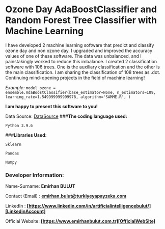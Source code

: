 # **Ozone Day AdaBoostClassifier and Random Forest Tree Classifier with Machine Learning**
I have developed 2 machine learning software that predict and classify ozone day and non ozone day. I upgraded and improved the accuracy values of one of these software. The data was unbalanced, and I painstakingly worked to reduce this imbalance. I created 2 classification software with 106 trees. One is the auxiliary classification and the other is the main classification. I am sharing the classification of 108 trees as .dot. Continuing mind-opening projects in the field of machine learning!

_Example:_ `model_ozone = ensemble.AdaBoostClassifier(base_estimator=None,
                                          n_estimators=109,
                                          learning_rate=1.549999999999978,
                                          algorithm='SAMME.R', )`
 
**I am happy to present this software to you!**

Data Source: [DataSource]
###**The coding language used:**

`Python 3.9.6`

###**Libraries Used:**

`Sklearn`

`Pandas`

`Numpy`

### **Developer Information:**

Name-Surname: **Emirhan BULUT**

Contact (Email) : **emirhan.bulut@turkiyeyapayzeka.com**

LinkedIn : **[https://www.linkedin.com/in/artificialintelligencebulut/][LinkedinAccount]**

[LinkedinAccount]: https://www.linkedin.com/in/artificialintelligencebulut/

Official Website: **[https://www.emirhanbulut.com.tr][OfficialWebSite]**

[OfficialWebSite]: https://www.emirhanbulut.com.tr

[DataSource]: https://archive.ics.uci.edu/ml/index.php